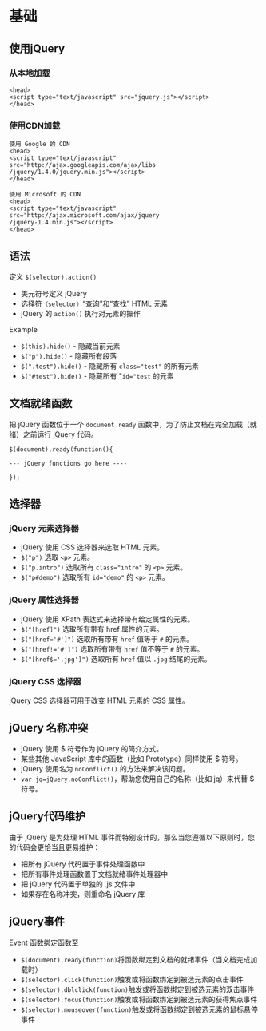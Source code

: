 # 基础
## 使用jQuery
### 从本地加载
```
<head>
<script type="text/javascript" src="jquery.js"></script>
</head>
```

### 使用CDN加载
```
使用 Google 的 CDN
<head>
<script type="text/javascript" src="http://ajax.googleapis.com/ajax/libs
/jquery/1.4.0/jquery.min.js"></script>
</head>

使用 Microsoft 的 CDN
<head>
<script type="text/javascript" src="http://ajax.microsoft.com/ajax/jquery
/jquery-1.4.min.js"></script>
</head>
```

## 语法
定义 `$(selector).action()`
- 美元符号定义 jQuery
- 选择符`（selector）`“查询”和“查找” HTML 元素
- jQuery 的 `action()` 执行对元素的操作

Example
- `$(this).hide()` - 隐藏当前元素
- `$("p").hide()` - 隐藏所有段落
- `$(".test").hide()` - 隐藏所有 `class="test"` 的所有元素
- `$("#test").hide()` - 隐藏所有 "`id="test` 的元素


## 文档就绪函数
把 jQuery 函数位于一个 `document ready` 函数中，为了防止文档在完全加载（就绪）之前运行 jQuery 代码。
```
$(document).ready(function(){

--- jQuery functions go here ----

});
```


## 选择器
### jQuery 元素选择器
- jQuery 使用 CSS 选择器来选取 HTML 元素。
- `$("p")` 选取 `<p>` 元素。
- `$("p.intro")` 选取所有 `class="intro"` 的 `<p>` 元素。
- `$("p#demo")` 选取所有 `id="demo"` 的 `<p>` 元素。

### jQuery 属性选择器
- jQuery 使用 XPath 表达式来选择带有给定属性的元素。
- `$("[href]")` 选取所有带有 href 属性的元素。
- `$("[href='#']")` 选取所有带有 `href` 值等于 `#` 的元素。
- `$("[href!='#']")` 选取所有带有 `href` 值不等于 `#` 的元素。
- `$("[href$='.jpg']")` 选取所有 `href` 值以 `.jpg` 结尾的元素。

### jQuery CSS 选择器
jQuery CSS 选择器可用于改变 HTML 元素的 CSS 属性。


## jQuery 名称冲突
- jQuery 使用 $ 符号作为 jQuery 的简介方式。
- 某些其他 JavaScript 库中的函数（比如 Prototype）同样使用 $ 符号。
- jQuery 使用名为 `noConflict()` 的方法来解决该问题。
- `var jq=jQuery.noConflict()`，帮助您使用自己的名称（比如 jq）来代替 $ 符号。


## jQuery代码维护
由于 jQuery 是为处理 HTML 事件而特别设计的，那么当您遵循以下原则时，您的代码会更恰当且更易维护：
- 把所有 jQuery 代码置于事件处理函数中
- 把所有事件处理函数置于文档就绪事件处理器中
- 把 jQuery 代码置于单独的 .js 文件中
- 如果存在名称冲突，则重命名 jQuery 库



## jQuery事件
Event 函数绑定函数至
- `$(document).ready(function)`将函数绑定到文档的就绪事件（当文档完成加载时）
- `$(selector).click(function)`触发或将函数绑定到被选元素的点击事件
- `$(selector).dblclick(function)`触发或将函数绑定到被选元素的双击事件
- `$(selector).focus(function)`触发或将函数绑定到被选元素的获得焦点事件
- `$(selector).mouseover(function)`触发或将函数绑定到被选元素的鼠标悬停事件


